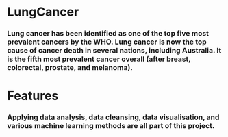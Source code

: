 # LungCancer
### Lung cancer has been identified as one of the top five most prevalent cancers by the WHO. Lung cancer is now the top cause of cancer death in several nations, including Australia. It is the fifth most prevalent cancer overall (after breast, colorectal, prostate, and melanoma). 

# Features
### Applying data analysis, data cleansing, data visualisation, and various machine learning methods are all part of this project.
